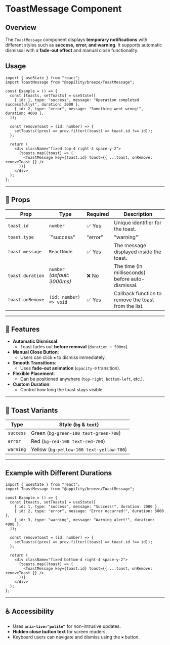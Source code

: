 # ToastMessage Component

## Overview

The `ToastMessage` component displays **temporary notifications** with different styles such as **success, error, and warning**. It supports automatic dismissal with a **fade-out effect** and manual close functionality.

## Usage

```tsx
import { useState } from "react";
import ToastMessage from "@appility/breeze/ToastMessage";

const Example = () => {
  const [toasts, setToasts] = useState([
    { id: 1, type: "success", message: "Operation completed successfully!", duration: 3000 },
    { id: 2, type: "error", message: "Something went wrong!", duration: 4000 },
  ]);

  const removeToast = (id: number) => {
    setToasts((prev) => prev.filter((toast) => toast.id !== id));
  };

  return (
    <div className="fixed top-4 right-4 space-y-2">
      {toasts.map((toast) => (
        <ToastMessage key={toast.id} toast={{ ...toast, onRemove: removeToast }} />
      ))}
    </div>
  );
};
```

---

## 📌 **Props**

| Prop      | Type                                             | Required | Description |
|-----------|-------------------------------------------------|----------|-------------|
| `toast.id` | `number`                                       | ✅ Yes   | Unique identifier for the toast. |
| `toast.type` | `"success" | "error" | "warning"`            | ✅ Yes   | Determines the style of the toast. |
| `toast.message` | `ReactNode`                               | ✅ Yes   | The message displayed inside the toast. |
| `toast.duration` | `number` _(default: 3000ms)_            | ❌ No    | The time (in milliseconds) before auto-dismissal. |
| `toast.onRemove` | `(id: number) => void`                  | ✅ Yes   | Callback function to remove the toast from the list. |

---

## 🔹 **Features**
- **Automatic Dismissal**:
  - Toast fades out **before removal** (`duration + 500ms`).
- **Manual Close Button**:
  - Users can click `✖` to dismiss immediately.
- **Smooth Transitions**:
  - Uses **fade-out animation** (`opacity-0` transition).
- **Flexible Placement**:
  - Can be positioned anywhere (`top-right`, `bottom-left`, etc.).
- **Custom Duration**:
  - Control how long the toast stays visible.

---

## 🎨 **Toast Variants**
| Type     | Style (`bg` & `text`) |
|----------|------------------------------------------|
| `success` | Green (`bg-green-100 text-green-700`) |
| `error`   | Red (`bg-red-100 text-red-700`) |
| `warning` | Yellow (`bg-yellow-100 text-yellow-700`) |

---

## **Example with Different Durations**
```tsx
import { useState } from "react";
import ToastMessage from "@appility/breeze/ToastMessage";

const Example = () => {
  const [toasts, setToasts] = useState([
    { id: 1, type: "success", message: "Success!", duration: 2000 },
    { id: 2, type: "error", message: "Error occurred!", duration: 5000 },
    { id: 3, type: "warning", message: "Warning alert!", duration: 4000 },
  ]);

  const removeToast = (id: number) => {
    setToasts((prev) => prev.filter((toast) => toast.id !== id));
  };

  return (
    <div className="fixed bottom-4 right-4 space-y-2">
      {toasts.map((toast) => (
        <ToastMessage key={toast.id} toast={{ ...toast, onRemove: removeToast }} />
      ))}
    </div>
  );
};
```

---

## ♿ **Accessibility**
- Uses **`aria-live="polite"`** for non-intrusive updates.
- **Hidden close button text** for screen readers.
- Keyboard users can navigate and dismiss using the `✖` button.

